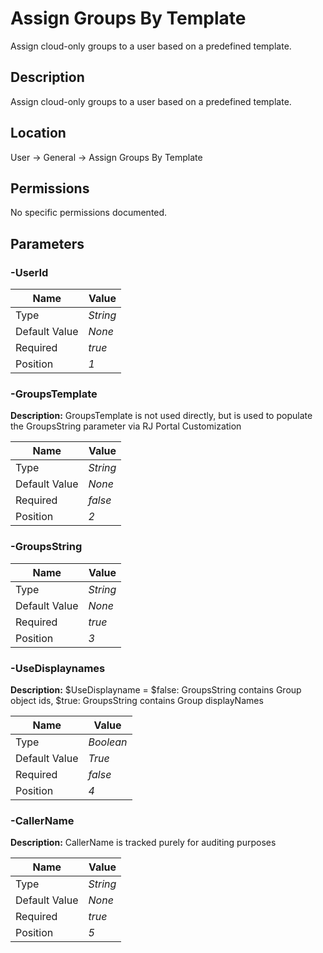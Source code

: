 # Assign Groups By Template

Assign cloud-only groups to a user based on a predefined template.

## Description

Assign cloud-only groups to a user based on a predefined template.

## Location

User &rarr; General &rarr; Assign Groups By Template

## Permissions

No specific permissions documented.

## Parameters

### -UserId

| Name | Value |
|---|---|
| Type | _String_ |
| Default Value | _None_ |
| Required | _true_ |
| Position | _1_ |

### -GroupsTemplate

**Description:** GroupsTemplate is not used directly, but is used to populate the GroupsString parameter via RJ Portal Customization 

| Name | Value |
|---|---|
| Type | _String_ |
| Default Value | _None_ |
| Required | _false_ |
| Position | _2_ |

### -GroupsString

| Name | Value |
|---|---|
| Type | _String_ |
| Default Value | _None_ |
| Required | _true_ |
| Position | _3_ |

### -UseDisplaynames

**Description:** $UseDisplayname = $false: GroupsString contains Group object ids, $true: GroupsString contains Group displayNames 

| Name | Value |
|---|---|
| Type | _Boolean_ |
| Default Value | _True_ |
| Required | _false_ |
| Position | _4_ |

### -CallerName

**Description:** CallerName is tracked purely for auditing purposes 

| Name | Value |
|---|---|
| Type | _String_ |
| Default Value | _None_ |
| Required | _true_ |
| Position | _5_ |



